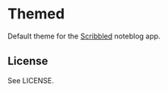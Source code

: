 # Themed

Default theme for the [Scribbled](http://scribbled.io) noteblog app.

## License

See LICENSE.